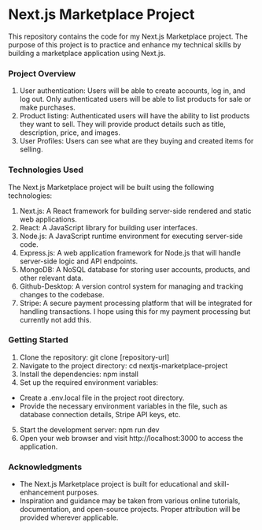
# Next.js Marketplace Project

This repository contains the code for my Next.js Marketplace project. The purpose of this project is to practice and enhance my technical skills by building a marketplace application using Next.js.




### Project Overview

1. User authentication: Users will be able to create accounts, log in, and log out. Only authenticated users will be able to list products for sale or make purchases.
2. Product listing: Authenticated users will have the ability to list products they want to sell. They will provide product details such as title, description, price, and images.
3. User Profiles: Users can see what are they buying and created items for selling.
### Technologies Used

The Next.js Marketplace project will be built using the following technologies:

1. Next.js: A React framework for building server-side rendered and static web applications.
2. React: A JavaScript library for building user interfaces.
3. Node.js: A JavaScript runtime environment for executing server-side code.
4. Express.js: A web application framework for Node.js that will handle server-side logic and API endpoints.
5. MongoDB: A NoSQL database for storing user accounts, products, and other relevant data.
6. Github-Desktop: A version control system for managing and tracking changes to the codebase.
7. Stripe: A secure payment processing platform that will be integrated for handling transactions. I hope using this for my payment processing but currently not add this.
### Getting Started

1. Clone the repository: git clone [repository-url]
2. Navigate to the project directory: cd nextjs-marketplace-project
3. Install the dependencies: npm install
4. Set up the required environment variables:
  * Create a .env.local file in the project root directory.
  * Provide the necessary environment variables in the file, such as database connection details, Stripe API keys, etc.
5. Start the development server: npm run dev
6. Open your web browser and visit http://localhost:3000 to access the application.
###  Acknowledgments

* The Next.js Marketplace project is built for educational and skill-enhancement purposes.
* Inspiration and guidance may be taken from various online tutorials, documentation, and open-source projects. Proper attribution will be provided wherever applicable.
